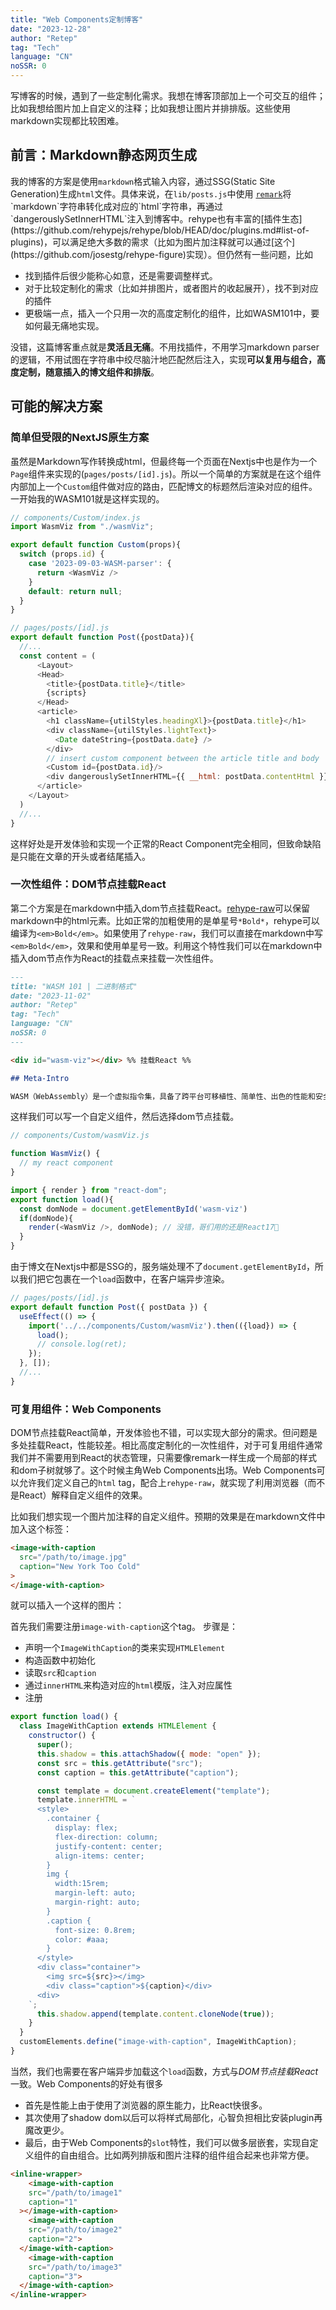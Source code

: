 ```yaml
---
title: "Web Components定制博客"
date: "2023-12-28"
author: "Retep"
tag: "Tech"
language: "CN"
noSSR: 0
---
```



写博客的时候，遇到了一些定制化需求。我想在博客顶部加上一个可交互的组件；比如我想给图片加上自定义的注释；比如我想让图片并排排版。这些使用markdown实现都比较困难。

## 前言：Markdown静态网页生成

我的博客的方案是使用`markdown`格式输入内容，通过SSG(Static Site Generation)生成`html`文件。具体来说，在`lib/posts.js`中使用 [`remark`]([https://github.com/rehypejs/rehype](https://github.com/remarkjs/remark))将`markdown`字符串转化成对应的`html`字符串，再通过`dangerouslySetInnerHTML`注入到博客中。rehype也有丰富的[插件生态](https://github.com/rehypejs/rehype/blob/HEAD/doc/plugins.md#list-of-plugins)，可以满足绝大多数的需求（比如为图片加注释就可以通过[这个](https://github.com/josestg/rehype-figure)实现）。但仍然有一些问题，比如
- 找到插件后很少能称心如意，还是需要调整样式。
- 对于比较定制化的需求（比如并排图片，或者图片的收起展开），找不到对应的插件
- 更极端一点，插入一个只用一次的高度定制化的组件，比如WASM101中，要如何最无痛地实现。

没错，这篇博客重点就是**灵活且无痛**。不用找插件，不用学习markdown parser的逻辑，不用试图在字符串中绞尽脑汁地匹配然后注入，实现**可以复用与组合，高度定制，随意插入的博文组件和排版**。


## 可能的解决方案
### 简单但受限的NextJS原生方案
虽然是Markdown写作转换成html，但最终每一个页面在Nextjs中也是作为一个`Page`组件来实现的(`pages/posts/[id].js`)。所以一个简单的方案就是在这个组件内部加上一个`Custom`组件做对应的路由，匹配博文的标题然后渲染对应的组件。一开始我的WASM101就是这样实现的。

```js
// components/Custom/index.js
import WasmViz from "./wasmViz";

export default function Custom(props){
  switch (props.id) { 
    case '2023-09-03-WASM-parser': {
      return <WasmViz />
    }
    default: return null;
  }
}
```

```js
// pages/posts/[id].js
export default function Post({postData}){
  //...
  const content = (
      <Layout>
      <Head>
        <title>{postData.title}</title>
        {scripts}
      </Head>
      <article>
        <h1 className={utilStyles.headingXl}>{postData.title}</h1>
        <div className={utilStyles.lightText}>
          <Date dateString={postData.date} />
        </div>
        // insert custom component between the article title and body
        <Custom id={postData.id}/> 
        <div dangerouslySetInnerHTML={{ __html: postData.contentHtml }} />
      </article>
    </Layout>
  )
  //...
}
```

这样好处是开发体验和实现一个正常的React Component完全相同，但致命缺陷是只能在文章的开头或者结尾插入。

### 一次性组件：DOM节点挂载React
第二个方案是在markdown中插入dom节点挂载React。[rehype-raw](https://github.com/rehypejs/rehype-raw)可以保留markdown中的html元素。比如正常的加粗使用的是单星号`*Bold*`，rehype可以编译为`<em>Bold</em>`。如果使用了`rehype-raw`，我们可以直接在markdown中写`<em>Bold</em>`，效果和使用单星号一致。利用这个特性我们可以在markdown中插入dom节点作为React的挂载点来挂载一次性组件。

```markdown
---
title: "WASM 101 | 二进制格式"
date: "2023-11-02"
author: "Retep"
tag: "Tech"
language: "CN"
noSSR: 0
---

<div id="wasm-viz"></div> %% 挂载React %%

## Meta-Intro

WASM（WebAssembly）是一个虚拟指令集，具备了跨平台可移植性、简单性、出色的性能和安全性，在高性能/分布式计算/嵌入式中都有很大的前景（会取代Docker吗？）。
```

这样我们可以写一个自定义组件，然后选择dom节点挂载。
```js
// components/Custom/wasmViz.js

function WasmViz() {
  // my react component
}

import { render } from "react-dom";
export function load(){
  const domNode = document.getElementById('wasm-viz')
  if(domNode){
    render(<WasmViz />, domNode); // 没错，哥们用的还是React17🤡
  }
}
```

由于博文在Nextjs中都是SSG的，服务端处理不了`document.getElementById`，所以我们把它包裹在一个`load`函数中，在客户端异步渲染。

```js
// pages/posts/[id].js
export default function Post({ postData }) {
  useEffect(() => {
    import('../../components/Custom/wasmViz').then(({load}) => {
      load();
      // console.log(ret);
    });
  }, []);
  //...
}
```

### 可复用组件：Web Components
DOM节点挂载React简单，开发体验也不错，可以实现大部分的需求。但问题是多处挂载React，性能较差。相比高度定制化的一次性组件，对于可复用组件通常我们并不需要用到React的状态管理，只需要像remark一样生成一个局部的样式和dom子树就够了。这个时候主角Web Components出场。Web Components可以允许我们定义自己的`html` tag，配合上`rehype-raw`，就实现了利用浏览器（而不是React）解释自定义组件的效果。

比如我们想实现一个图片加注释的自定义组件。预期的效果是在markdown文件中加入这个标签：

```html
<image-with-caption 
  src="/path/to/image.jpg" 
  caption="New York Too Cold"
>
</image-with-caption>
```
就可以插入一个这样的图片：
<image-with-caption src="/images/2023-12-28-web-components/Snoopy-Puffer.webp" caption="New York Too Cold">
</image-with-caption>


首先我们需要注册`image-with-caption`这个tag。
步骤是：
- 声明一个`ImageWithCaption`的类来实现`HTMLElement`
- 构造函数中初始化
- 读取`src`和`caption`
- 通过`innerHTML`来构造对应的`html`模版，注入对应属性
- 注册

```js
export function load() {
  class ImageWithCaption extends HTMLElement {
    constructor() {
      super();
      this.shadow = this.attachShadow({ mode: "open" });
      const src = this.getAttribute("src");
      const caption = this.getAttribute("caption");

      const template = document.createElement("template");
      template.innerHTML = `
      <style>
        .container {
          display: flex;
          flex-direction: column; 
          justify-content: center;
          align-items: center;      
        }
        img {
          width:15rem; 
          margin-left: auto;
          margin-right: auto; 
        }
        .caption {
          font-size: 0.8rem;
          color: #aaa;
        }
      </style>
      <div class="container">
        <img src=${src}></img>
        <div class="caption">${caption}</div>
      <div>
    `;
      this.shadow.append(template.content.cloneNode(true));
    }
  }
  customElements.define("image-with-caption", ImageWithCaption);
}
```

当然，我们也需要在客户端异步加载这个`load`函数，方式与*DOM节点挂载React*一致。Web Components的好处有很多
- 首先是性能上由于使用了浏览器的原生能力，比React快很多。
- 其次使用了shadow dom以后可以将样式局部化，心智负担相比安装plugin再魔改更少。
- 最后，由于Web Components的`slot`特性，我们可以做多层嵌套，实现自定义组件的自由组合。比如两列排版和图片注释的组件组合起来也非常方便。

```html
<inline-wrapper>
	<image-with-caption 
    src="/path/to/image1" 
    caption="1"
  ></image-with-caption>
	<image-with-caption 
    src="/path/to/image2" 
    caption="2">
  </image-with-caption>
  	<image-with-caption 
    src="/path/to/image3" 
    caption="3">
  </image-with-caption>
</inline-wrapper>
```

<inline-wrapper>
	<image-with-caption src="/images/2023-12-28-web-components/snoopy1.jpeg" caption="1" width="10rem"></image-with-caption>
	<image-with-caption src="/images/2023-12-28-web-components/snoopy2.jpeg" caption="2" width="10rem"></image-with-caption>
  <image-with-caption src="/images/2023-12-28-web-components/snoopy3.jpeg" caption="3" width="10rem"></image-with-caption>
</inline-wrapper>

